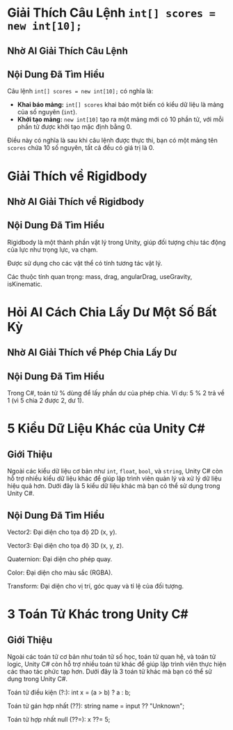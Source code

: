 # Giải Thích Câu Lệnh `int[] scores = new int[10];`

## Nhờ AI Giải Thích Câu Lệnh

## Nội Dung Đã Tìm Hiểu

Câu lệnh `int[] scores = new int[10];` có nghĩa là:

- **Khai báo mảng:** `int[] scores` khai báo một biến có kiểu dữ liệu là mảng của số nguyên (`int`).
- **Khởi tạo mảng:** `new int[10]` tạo ra một mảng mới có 10 phần tử, với mỗi phần tử được khởi tạo mặc định bằng 0.

Điều này có nghĩa là sau khi câu lệnh được thực thi, bạn có một mảng tên `scores` chứa 10 số nguyên, tất cả đều có giá trị là 0.

# Giải Thích về Rigidbody

## Nhờ AI Giải Thích về Rigidbody

## Nội Dung Đã Tìm Hiểu

Rigidbody là một thành phần vật lý trong Unity, giúp đối tượng chịu tác động của lực như trọng lực, va chạm.

Được sử dụng cho các vật thể có tính tương tác vật lý.

Các thuộc tính quan trọng: mass, drag, angularDrag, useGravity, isKinematic.

# Hỏi AI Cách Chia Lấy Dư Một Số Bất Kỳ

## Nhờ AI Giải Thích về Phép Chia Lấy Dư

## Nội Dung Đã Tìm Hiểu

Trong C#, toán tử % dùng để lấy phần dư của phép chia.
Ví dụ: 5 % 2 trả về 1 (vì 5 chia 2 được 2, dư 1).

# 5 Kiểu Dữ Liệu Khác của Unity C#

## Giới Thiệu

Ngoài các kiểu dữ liệu cơ bản như `int`, `float`, `bool`, và `string`, Unity C# còn hỗ trợ nhiều kiểu dữ liệu khác để giúp lập trình viên quản lý và xử lý dữ liệu hiệu quả hơn. Dưới đây là 5 kiểu dữ liệu khác mà bạn có thể sử dụng trong Unity C#.

## Nội Dung Đã Tìm Hiểu

Vector2: Đại diện cho tọa độ 2D (x, y).

Vector3: Đại diện cho tọa độ 3D (x, y, z).

Quaternion: Đại diện cho phép quay.

Color: Đại diện cho màu sắc (RGBA).

Transform: Đại diện cho vị trí, góc quay và tỉ lệ của đối tượng.

# 3 Toán Tử Khác trong Unity C#

## Giới Thiệu

Ngoài các toán tử cơ bản như toán tử số học, toán tử quan hệ, và toán tử logic, Unity C# còn hỗ trợ nhiều toán tử khác để giúp lập trình viên thực hiện các thao tác phức tạp hơn. Dưới đây là 3 toán tử khác mà bạn có thể sử dụng trong Unity C#.

Toán tử điều kiện (?:): int x = (a > b) ? a : b;

Toán tử gán hợp nhất (??): string name = input ?? "Unknown";

Toán tử hợp nhất null (??=): x ??= 5;